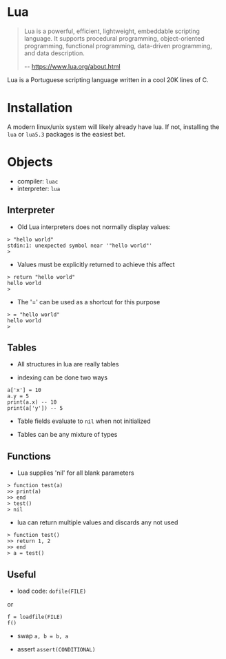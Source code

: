 # Lua

>  Lua is a powerful, efficient, lightweight, embeddable scripting language. It supports procedural programming, object-oriented programming, functional programming, data-driven programming, and data description. 
>
> -- https://www.lua.org/about.html

Lua is a Portuguese scripting language written in a cool 20K lines of C. 

# Installation

A modern linux/unix system will likely already have lua. If not, installing the `lua` or `lua5.3` packages is the easiest bet.

# Objects

* compiler: `luac`
* interpreter: `lua`

## Interpreter

* Old Lua interpreters does not normally display values:
```
> "hello world"
stdin:1: unexpected symbol near '"hello world"'
>
```

* Values must be explicitly returned to achieve this affect
```
> return "hello world"
hello world
>
```

* The '=' can be used as a shortcut for this purpose
```
> = "hello world"
hello world
>
```

## Tables

* All structures in lua are really tables

* indexing can be done two ways
```
a['x'] = 10
a.y = 5
print(a.x) -- 10
print(a['y']) -- 5
```

* Table fields evaluate to `nil` when not initialized

* Tables can be any mixture of types

## Functions
* Lua supplies 'nil' for all blank parameters
```
> function test(a)
>> print(a)
>> end
> test()
> nil
```

* lua can return multiple values and discards any not used
```
> function test()
>> return 1, 2
>> end
> a = test()
```

## Useful

* load code:
`dofile(FILE)`

or
```
f = loadfile(FILE)
f()
```

* swap
`a, b = b, a`

* assert
`assert(CONDITIONAL)`
